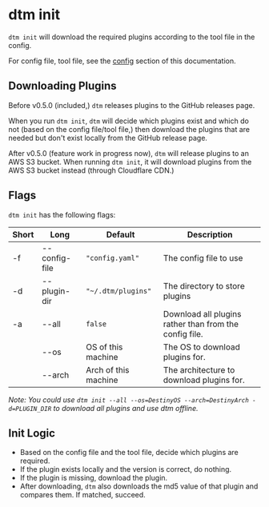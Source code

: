 # dtm init

`dtm init` will download the required plugins according to the tool file in the config.

For config file, tool file, see the [config](../core-concepts/config.md) section of this documentation.

## Downloading Plugins

Before v0.5.0 (included,) `dtm` releases plugins to the GitHub releases page.

When you run `dtm init`, `dtm` will decide which plugins exist and which do not (based on the config file/tool file,) then download the plugins that are needed but don't exist locally from the GitHub release page.

After v0.5.0 (feature work in progress now), `dtm` will release plugins to an AWS S3 bucket. When running `dtm init`, it will download plugins from the AWS S3 bucket instead (through Cloudflare CDN.)

## Flags

`dtm init` has the following flags:

| Short | Long          | Default              | Description                                            |
|-------|---------------|----------------------|--------------------------------------------------------|
| -f    | --config-file | `"config.yaml"`      | The config file to use                                 |
| -d    | --plugin-dir  | `"~/.dtm/plugins"`   | The directory to store plugins                         |
| -a    | --all         | `false`              | Download all plugins rather than from the config file. |
|       | --os          | OS of this machine   | The OS to download plugins for.                        |
|       | --arch        | Arch of this machine | The architecture to download plugins for.              |

_Note: You could use `dtm init --all --os=DestinyOS --arch=DestinyArch -d=PLUGIN_DIR` to download all plugins and use dtm offline._

## Init Logic

- Based on the config file and the tool file, decide which plugins are required.
- If the plugin exists locally and the version is correct, do nothing.
- If the plugin is missing, download the plugin.
- After downloading, `dtm` also downloads the md5 value of that plugin and compares them. If matched, succeed.
